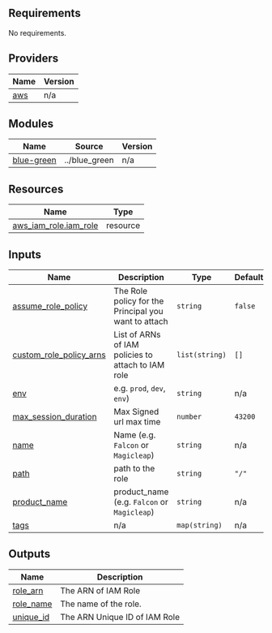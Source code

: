 <!-- BEGIN_TF_DOCS -->
## Requirements

No requirements.

## Providers

| Name | Version |
|------|---------|
| <a name="provider_aws"></a> [aws](#provider\_aws) | n/a |

## Modules

| Name | Source | Version |
|------|--------|---------|
| <a name="module_blue-green"></a> [blue-green](#module\_blue-green) | ../blue_green | n/a |

## Resources

| Name | Type |
|------|------|
| [aws_iam_role.iam_role](https://registry.terraform.io/providers/hashicorp/aws/latest/docs/resources/iam_role) | resource |

## Inputs

| Name | Description | Type | Default | Required |
|------|-------------|------|---------|:--------:|
| <a name="input_assume_role_policy"></a> [assume\_role\_policy](#input\_assume\_role\_policy) | The Role policy for the Principal you want to attach | `string` | `false` | no |
| <a name="input_custom_role_policy_arns"></a> [custom\_role\_policy\_arns](#input\_custom\_role\_policy\_arns) | List of ARNs of IAM policies to attach to IAM role | `list(string)` | `[]` | no |
| <a name="input_env"></a> [env](#input\_env) | e.g. `prod`, `dev`, `env`) | `string` | n/a | yes |
| <a name="input_max_session_duration"></a> [max\_session\_duration](#input\_max\_session\_duration) | Max Signed url max time | `number` | `43200` | no |
| <a name="input_name"></a> [name](#input\_name) | Name  (e.g. `Falcon` or `Magicleap`) | `string` | n/a | yes |
| <a name="input_path"></a> [path](#input\_path) | path to the role | `string` | `"/"` | no |
| <a name="input_product_name"></a> [product\_name](#input\_product\_name) | product\_name (e.g. `Falcon` or `Magicleap`) | `string` | n/a | yes |
| <a name="input_tags"></a> [tags](#input\_tags) | n/a | `map(string)` | n/a | yes |

## Outputs

| Name | Description |
|------|-------------|
| <a name="output_role_arn"></a> [role\_arn](#output\_role\_arn) | The ARN of IAM Role |
| <a name="output_role_name"></a> [role\_name](#output\_role\_name) | The name of the role. |
| <a name="output_unique_id"></a> [unique\_id](#output\_unique\_id) | The ARN Unique ID of IAM Role |
<!-- END_TF_DOCS -->